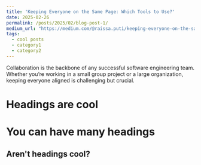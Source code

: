 ```yaml
---
title: 'Keeping Everyone on the Same Page: Which Tools to Use?'
date: 2025-02-26
permalink: /posts/2025/02/blog-post-1/
medium_url: "https://medium.com/@raissa.puti/keeping-everyone-on-the-same-page-516555d45606"
tags:
  - cool posts
  - category1
  - category2
---
```


Collaboration is the backbone of any successful software engineering team. Whether you’re working in a small group project or a large organization, keeping everyone aligned is challenging but crucial.

Headings are cool
======

You can have many headings
======

Aren't headings cool?
------
